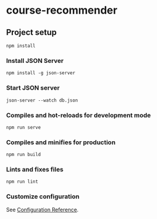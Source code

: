 # course-recommender

## Project setup
```
npm install
```

### Install JSON Server
```
npm install -g json-server
```

### Start JSON server
```
json-server --watch db.json
```

### Compiles and hot-reloads for development mode
```
npm run serve
```

### Compiles and minifies for production
```
npm run build
```

### Lints and fixes files
```
npm run lint
```

### Customize configuration
See [Configuration Reference](https://cli.vuejs.org/config/).
